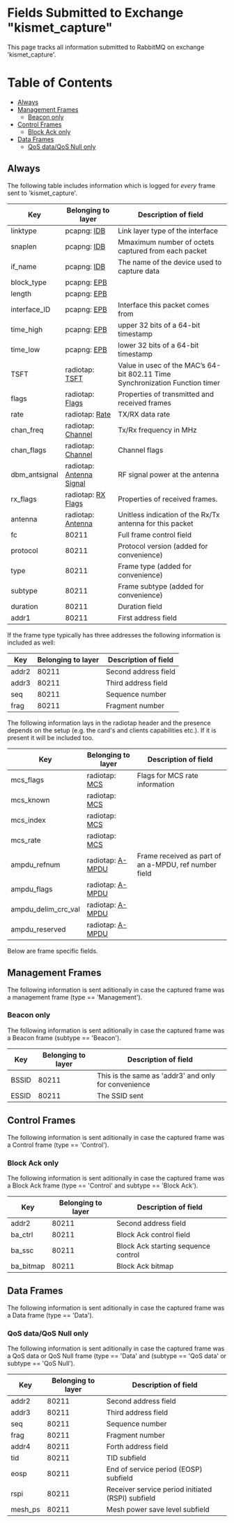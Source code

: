 Fields Submitted to Exchange "kismet_capture"
=============================================

This page tracks all information submitted to RabbitMQ on exchange 'kismet_capture'.

# Table of Contents

* [Always](#always)
* [Management Frames](#management-frames)
  * [Beacon only](#beacon-only)
* [Control Frames](#control-frames)
  * [Block Ack only](#block-ack-only)
* [Data Frames](#data-frames)
  * [QoS data/QoS Null only](#qos-dataqos-null-only)

## Always
The following table includes information which is logged for *every* frame sent to 'kismet_capture'.

Key | Belonging to layer | Description of field
----| ------------------ | --------------------
linktype | pcapng: [IDB](https://xml2rfc.tools.ietf.org/cgi-bin/xml2rfc.cgi?url=https://raw.githubusercontent.com/pcapng/pcapng/master/draft-tuexen-opsawg-pcapng.xml&modeAsFormat=html/ascii&type=ascii#section_idb) | Link layer type of the interface
snaplen | pcapng: [IDB](https://xml2rfc.tools.ietf.org/cgi-bin/xml2rfc.cgi?url=https://raw.githubusercontent.com/pcapng/pcapng/master/draft-tuexen-opsawg-pcapng.xml&modeAsFormat=html/ascii&type=ascii#section_idb) | Mmaximum number of octets captured from each packet
if_name | pcapng: [IDB](https://xml2rfc.tools.ietf.org/cgi-bin/xml2rfc.cgi?url=https://raw.githubusercontent.com/pcapng/pcapng/master/draft-tuexen-opsawg-pcapng.xml&modeAsFormat=html/ascii&type=ascii#section_idb) | The name of the device used to capture data 
block_type | pcapng: [EPB](https://xml2rfc.tools.ietf.org/cgi-bin/xml2rfc.cgi?url=https://raw.githubusercontent.com/pcapng/pcapng/master/draft-tuexen-opsawg-pcapng.xml&modeAsFormat=html/ascii&type=ascii#section_epb) |  
length | pcapng: [EPB](https://xml2rfc.tools.ietf.org/cgi-bin/xml2rfc.cgi?url=https://raw.githubusercontent.com/pcapng/pcapng/master/draft-tuexen-opsawg-pcapng.xml&modeAsFormat=html/ascii&type=ascii#section_epb) | 
interface_ID | pcapng: [EPB](https://xml2rfc.tools.ietf.org/cgi-bin/xml2rfc.cgi?url=https://raw.githubusercontent.com/pcapng/pcapng/master/draft-tuexen-opsawg-pcapng.xml&modeAsFormat=html/ascii&type=ascii#section_epb) | Interface this packet comes from
time_high | pcapng: [EPB](https://xml2rfc.tools.ietf.org/cgi-bin/xml2rfc.cgi?url=https://raw.githubusercontent.com/pcapng/pcapng/master/draft-tuexen-opsawg-pcapng.xml&modeAsFormat=html/ascii&type=ascii#section_epb) | upper 32 bits of a 64-bit timestamp
time_low | pcapng: [EPB](https://xml2rfc.tools.ietf.org/cgi-bin/xml2rfc.cgi?url=https://raw.githubusercontent.com/pcapng/pcapng/master/draft-tuexen-opsawg-pcapng.xml&modeAsFormat=html/ascii&type=ascii#section_epb) | lower 32 bits of a 64-bit timestamp 
TSFT | radiotap: [TSFT](http://www.radiotap.org/fields/TSFT.html) | Value in usec of the MAC’s 64-bit 802.11 Time Synchronization Function timer
flags | radiotap: [Flags](http://www.radiotap.org/fields/Flags.html) | Properties of transmitted and received frames
rate | radiotap: [Rate](http://www.radiotap.org/fields/Rate.html) | TX/RX data rate
chan_freq | radiotap: [Channel](http://www.radiotap.org/fields/Channel.html) | Tx/Rx frequency in MHz
chan_flags | radiotap: [Channel](http://www.radiotap.org/fields/Channel.html) | Channel flags
dbm_antsignal | radiotap: [Antenna Signal](http://www.radiotap.org/fields/dB%20antenna%20signal.html) | RF signal power at the antenna
rx_flags | radiotap: [RX Flags](http://www.radiotap.org/fields/RX%20flags.html) | Properties of received frames. 
antenna | radiotap: [Antenna](http://www.radiotap.org/fields/Antenna.html) | Unitless indication of the Rx/Tx antenna for this packet
fc | 80211 | Full frame control field 
protocol | 80211 | Protocol version (added for convenience) 
type | 80211 | Frame type (added for convenience) 
subtype | 80211 | Frame subtype (added for convenience) 
duration | 80211 | Duration field 
addr1 | 80211 | First address field 

If the frame type typically has three addresses the following information is included as well:

Key | Belonging to layer | Description of field
----| ------------------ | --------------------
addr2 | 80211 | Second address field
addr3 | 80211 | Third address field
seq | 80211 | Sequence number
frag | 80211 | Fragment number

The following information lays in the radiotap header and the presence depends on the setup (e.g. the card's and clients capabilities etc.). If it is present it will be included too.

Key | Belonging to layer | Description of field
----| ------------------ | --------------------
mcs_flags | radiotap: [MCS](http://www.radiotap.org/fields/MCS.html) | Flags for MCS rate information
mcs_known | radiotap: [MCS](http://www.radiotap.org/fields/MCS.html) |
mcs_index | radiotap: [MCS](http://www.radiotap.org/fields/MCS.html) | 
mcs_rate | radiotap: [MCS](http://www.radiotap.org/fields/MCS.html) |
ampdu_refnum | radiotap: [A-MPDU](http://www.radiotap.org/fields/A-MPDU%20status.html) | Frame received as part of an a-MPDU, ref number field
ampdu_flags | radiotap: [A-MPDU](http://www.radiotap.org/fields/A-MPDU%20status.html) |
ampdu_delim_crc_val | radiotap: [A-MPDU](http://www.radiotap.org/fields/A-MPDU%20status.html) |
ampdu_reserved | radiotap: [A-MPDU](http://www.radiotap.org/fields/A-MPDU%20status.html) |

Below are frame specific fields.

## Management Frames
The following information is sent aditionally in case the captured frame was a management frame
(type == 'Management').

### Beacon only
The following information is sent aditionally in case the captured frame was a Beacon frame
(subtype == 'Beacon').

Key | Belonging to layer | Description of field
----| ------------------ | --------------------
BSSID | 80211 | This is the same as 'addr3' and only for convenience
ESSID | 80211 | The SSID sent

## Control Frames
The following information is sent aditionally in case the captured frame was a Control frame
(type == 'Control').

### Block Ack only
The following information is sent aditionally in case the captured frame was a Block Ack frame
(type == 'Control' and subtype == 'Block Ack').

Key | Belonging to layer | Description of field
----| ------------------ | --------------------
addr2 | 80211 | Second address field 
ba_ctrl | 80211 | Block Ack control field 
ba_ssc | 80211 | Block Ack starting sequence control 
ba_bitmap | 80211 | Block Ack bitmap 

## Data Frames
The following information is sent aditionally in case the captured frame was a Data frame
(type == 'Data').

### QoS data/QoS Null only
The following information is sent aditionally in case the captured frame was a QoS data or QoS Null frame
(type == 'Data' and (subtype == 'QoS data' or subtype == 'QoS Null').

Key | Belonging to layer | Description of field
----| ------------------ | --------------------
addr2 | 80211 | Second address field 
addr3 | 80211 | Third address field 
seq | 80211 | Sequence number 
frag | 80211 | Fragment number 
addr4 | 80211 | Forth address field
tid | 80211 | TID subfield
eosp | 80211 | End of service period (EOSP) subfield 
rspi | 80211 | Receiver service period initiated (RSPI) subfield 
mesh_ps | 80211 | Mesh power save level subfield 
